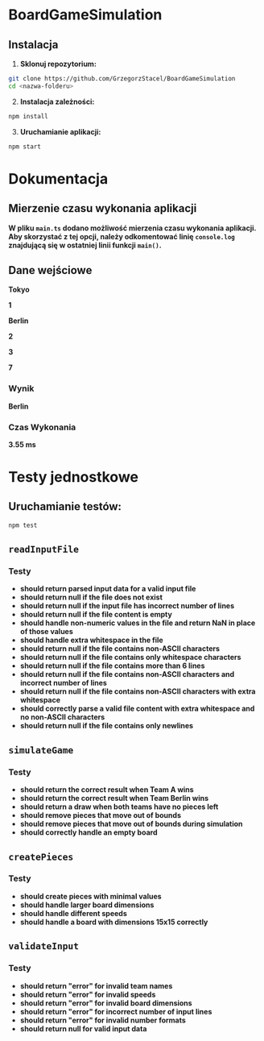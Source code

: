 # BoardGameSimulation

## Instalacja

1. **Sklonuj repozytorium:**

```bash
git clone https://github.com/GrzegorzStacel/BoardGameSimulation
cd <nazwa-folderu>
```

2. **Instalacja zależności:**

```bash
npm install
```

3. **Uruchamianie aplikacji:**

```bash
npm start
```

# Dokumentacja

## Mierzenie czasu wykonania aplikacji

**W pliku `main.ts` dodano możliwość mierzenia czasu wykonania aplikacji. Aby skorzystać z tej opcji, należy odkomentować linię `console.log` znajdującą się w ostatniej linii funkcji `main()`.**

## Dane wejściowe

**Tokyo**

**1**

**Berlin**

**2**

**3**

**7**

### Wynik

**Berlin**

### Czas Wykonania

**3.55 ms**

# Testy jednostkowe

## Uruchamianie testów:

```bash
npm test
```

## `readInputFile`

### Testy

- **should return parsed input data for a valid input file**
- **should return null if the file does not exist**
- **should return null if the input file has incorrect number of lines**
- **should return null if the file content is empty**
- **should handle non-numeric values in the file and return NaN in place of those values**
- **should handle extra whitespace in the file**
- **should return null if the file contains non-ASCII characters**
- **should return null if the file contains only whitespace characters**
- **should return null if the file contains more than 6 lines**
- **should return null if the file contains non-ASCII characters and incorrect number of lines**
- **should return null if the file contains non-ASCII characters with extra whitespace**
- **should correctly parse a valid file content with extra whitespace and no non-ASCII characters**
- **should return null if the file contains only newlines**

## `simulateGame`

### Testy

- **should return the correct result when Team A wins**
- **should return the correct result when Team Berlin wins**
- **should return a draw when both teams have no pieces left**
- **should remove pieces that move out of bounds**
- **should remove pieces that move out of bounds during simulation**
- **should correctly handle an empty board**

## `createPieces`

### Testy

- **should create pieces with minimal values**
- **should handle larger board dimensions**
- **should handle different speeds**
- **should handle a board with dimensions 15x15 correctly**

## `validateInput`

### Testy

- **should return "error" for invalid team names**
- **should return "error" for invalid speeds**
- **should return "error" for invalid board dimensions**
- **should return "error" for incorrect number of input lines**
- **should return "error" for invalid number formats**
- **should return null for valid input data**
